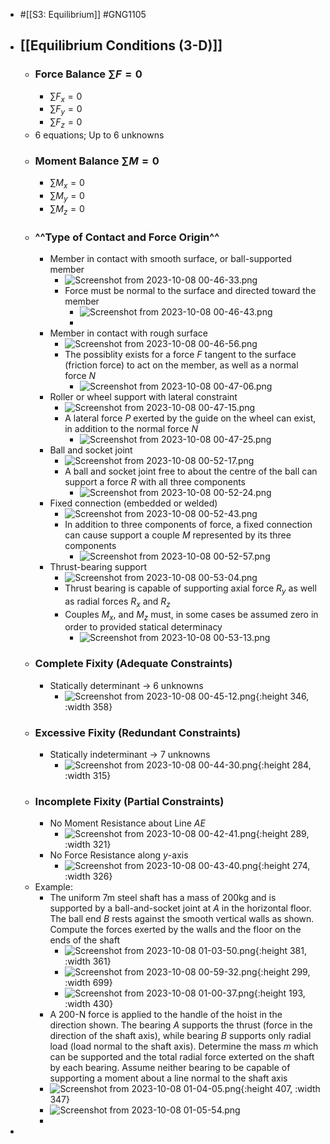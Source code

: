 - #[[S3: Equilibrium]] #GNG1105
- ## [[Equilibrium Conditions (3-D)]]
	- ### Force Balance $\sum F = 0$
		- $\sum F_x = 0$
		- $\sum F_y = 0$
		- $\sum F_z = 0$
	- 6 equations; Up to 6 unknowns
	- ### Moment Balance $\sum M = 0$
		- $\sum M_x = 0$
		- $\sum M_y = 0$
		- $\sum M_z = 0$
	- ### ^^**Type of Contact and Force Origin**^^
		- Member in contact with smooth surface, or ball-supported member
			- ![Screenshot from 2023-10-08 00-46-33.png](../assets/Screenshot_from_2023-10-08_00-46-33_1696740615842_0.png)
			- Force must be normal to the surface and directed toward the member
				- ![Screenshot from 2023-10-08 00-46-43.png](../assets/Screenshot_from_2023-10-08_00-46-43_1696740574625_0.png)
				-
		- Member in contact with rough surface
			- ![Screenshot from 2023-10-08 00-46-56.png](../assets/Screenshot_from_2023-10-08_00-46-56_1696740648801_0.png)
			- The possiblity exists for a force $F$ tangent to the surface (friction force) to act on the member, as well as a normal force $N$
				- ![Screenshot from 2023-10-08 00-47-06.png](../assets/Screenshot_from_2023-10-08_00-47-06_1696740676018_0.png)
		- Roller or wheel support with lateral constraint
			- ![Screenshot from 2023-10-08 00-47-15.png](../assets/Screenshot_from_2023-10-08_00-47-15_1696740700110_0.png)
			- A lateral force $P$ exerted by the guide on the wheel can exist, in addition to the normal force $N$
				- ![Screenshot from 2023-10-08 00-47-25.png](../assets/Screenshot_from_2023-10-08_00-47-25_1696740725913_0.png)
		- Ball and socket joint
			- ![Screenshot from 2023-10-08 00-52-17.png](../assets/Screenshot_from_2023-10-08_00-52-17_1696740813513_0.png)
			- A ball and socket joint free to about the centre of the ball can support a force $R$ with all three components
				- ![Screenshot from 2023-10-08 00-52-24.png](../assets/Screenshot_from_2023-10-08_00-52-24_1696740837023_0.png)
		- Fixed connection (embedded or welded)
			- ![Screenshot from 2023-10-08 00-52-43.png](../assets/Screenshot_from_2023-10-08_00-52-43_1696740864748_0.png)
			- In addition to three components of force, a fixed connection can cause support a couple $M$ represented by its three components
				- ![Screenshot from 2023-10-08 00-52-57.png](../assets/Screenshot_from_2023-10-08_00-52-57_1696740898474_0.png)
		- Thrust-bearing support
			- ![Screenshot from 2023-10-08 00-53-04.png](../assets/Screenshot_from_2023-10-08_00-53-04_1696740924802_0.png)
			- Thrust bearing is capable of supporting axial force $R_y$ as well as radial forces $R_x$ and $R_z$
			- Couples $M_x$, and $M_z$ must, in some cases be assumed zero in order to provided statical determinacy
				- ![Screenshot from 2023-10-08 00-53-13.png](../assets/Screenshot_from_2023-10-08_00-53-13_1696740948572_0.png)
	- ### Complete Fixity (Adequate Constraints)
		- Statically determinant $\rightarrow$ 6 unknowns
			- ![Screenshot from 2023-10-08 00-45-12.png](../assets/Screenshot_from_2023-10-08_00-45-12_1696740343327_0.png){:height 346, :width 358}
	- ### Excessive Fixity (Redundant Constraints)
		- Statically indeterminant $\rightarrow$ 7 unknowns
			- ![Screenshot from 2023-10-08 00-44-30.png](../assets/Screenshot_from_2023-10-08_00-44-30_1696740295386_0.png){:height 284, :width 315}
	- ### Incomplete Fixity (Partial Constraints)
		- No Moment Resistance about Line $AE$
			- ![Screenshot from 2023-10-08 00-42-41.png](../assets/Screenshot_from_2023-10-08_00-42-41_1696740194886_0.png){:height 289, :width 321}
		- No Force Resistance along $y$-axis
			- ![Screenshot from 2023-10-08 00-43-40.png](../assets/Screenshot_from_2023-10-08_00-43-40_1696740243962_0.png){:height 274, :width 326}
	- Example:
		- The uniform 7m steel shaft has a mass of 200kg and is supported by a ball-and-socket joint at $A$ in the horizontal floor. The ball end $B$ rests against the smooth vertical walls as shown. Compute the forces exerted by the walls and the floor on the ends of the shaft
			- ![Screenshot from 2023-10-08 01-03-50.png](../assets/Screenshot_from_2023-10-08_01-03-50_1696741475497_0.png){:height 381, :width 361}
			- ![Screenshot from 2023-10-08 00-59-32.png](../assets/Screenshot_from_2023-10-08_00-59-32_1696741202522_0.png){:height 299, :width 699}
			- ![Screenshot from 2023-10-08 01-00-37.png](../assets/Screenshot_from_2023-10-08_01-00-37_1696741262025_0.png){:height 193, :width 430}
		- A 200-N force is applied to the handle of the hoist in the direction shown. The bearing $A$ supports the thrust (force in the direction of the shaft axis), while bearing $B$ supports only radial load (load normal to the shaft axis). Determine the mass $m$ which can be supported and the total radial force exterted on the shaft by each bearing. Assume neither bearing to be capable of supporting a moment about a line normal to the shaft axis
		- ![Screenshot from 2023-10-08 01-04-05.png](../assets/Screenshot_from_2023-10-08_01-04-05_1696741503610_0.png){:height 407, :width 347}
		- ![Screenshot from 2023-10-08 01-05-54.png](../assets/Screenshot_from_2023-10-08_01-05-54_1696741595589_0.png)
		-
-